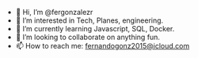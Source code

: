 - 👋 Hi, I’m @fergonzalezr
- 👀 I’m interested in Tech, Planes, engineering.
- 🌱 I’m currently learning Javascript, SQL, Docker.
- 💞️ I’m looking to collaborate on anything fun.
- 📫 How to reach me: fernandogonz2015@icloud.com

<!---
fergonzalezr/fergonzalezr is a ✨ special ✨ repository because its `README.md` (this file) appears on your GitHub profile.
You can click the Preview link to take a look at your changes.
--->
